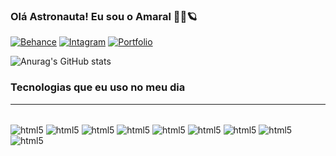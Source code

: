 
### Olá Astronauta! Eu sou o Amaral 🧑‍🚀🪐


[![Behance](https://img.shields.io/badge/-Behance-blue?style=for-the-badge&logo=behance&logoColor=white)](https://www.behance.net/messier-amaral) [![Intagram](https://img.shields.io/badge/Instagram-E4405F?style=for-the-badge&logo=instagram&logoColor=white)](https://instagram.com/amaral_dev) [![Portfolio](https://img.shields.io/badge/website-000000?style=for-the-badge&logo=About.me&logoColor=white)](https://messieramaral.com) 

![Anurag's GitHub stats](https://github-readme-stats.vercel.app/api?username=messier-amaral&show_icons=true&theme=radical)

### Tecnologias que eu uso no meu dia

<div style="display: inline_block"><hr/><br>
   <img align="center" src="https://img.shields.io/badge/Python-14354C?style=for-the-badge&logo=python&logoColor=white" alt="html5">
   <img align="center" src="https://img.shields.io/badge/HTML5-E34F26?style=for-the-badge&logo=html5&logoColor=white" alt="html5">
   <img align="center" src="https://img.shields.io/badge/CSS3-1572B6?style=for-the-badge&logo=css3&logoColor=white" alt="html5">
   <img align="center" src="https://img.shields.io/badge/JavaScript-323330?style=for-the-badge&logo=javascript&logoColor=F7DF1E" alt="html5">
   <img align="center" src="https://img.shields.io/badge/Node.js-43853D?style=for-the-badge&logo=node.js&logoColor=white" alt="html5">
   <img align="center" src="https://img.shields.io/badge/Kotlin-0095D5?&style=for-the-badge&logo=kotlin&logoColor=white" alt="html5">
   <img align="center" src="https://img.shields.io/badge/React-20232A?style=for-the-badge&logo=react&logoColor=61DAFB" alt="html5">
   <img align="center" src="https://img.shields.io/badge/Tailwind_CSS-38B2AC?style=for-the-badge&logo=tailwind-css&logoColor=white" alt="html5">
   <img align="center" src="https://img.shields.io/badge/Flask-000000?style=for-the-badge&logo=flask&logoColor=white" alt="html5">

</div>
